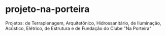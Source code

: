 # projeto-na-porteira
Projetos: de Terraplenagem, Arquitetônico, Hidrossanitário, de Iluminação, Acústico, Elétrico, de Estrutura e de Fundação do Clube "Na Porteira"
